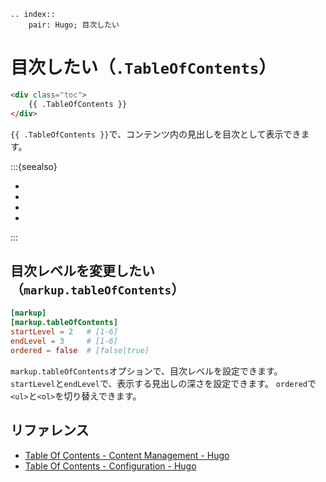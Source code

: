 ```{eval-rst}
.. index::
    pair: Hugo; 目次したい
```

# 目次したい（``.TableOfContents``）

```html
<div class="toc">
    {{ .TableOfContents }}
</div>
```

``{{ .TableOfContents }}``で、コンテンツ内の見出しを目次として表示できます。

:::{seealso}

- [](../latex/latex-tableofcontents.md)
- [](../myst/myst-toc.md)
- [](../sphinx/sphinx-syntax-toctree.md)
- [](../typst/typst-outline.md)

:::


## 目次レベルを変更したい（``markup.tableOfContents``）

```toml
[markup]
[markup.tableOfContents]
startLevel = 2   # [1-6]
endLevel = 3     # [1-6]
ordered = false  # [false|true]
```

``markup.tableOfContents``オプションで、目次レベルを設定できます。
``startLevel``と``endLevel``で、表示する見出しの深さを設定できます。
``ordered``で``<ul>``と``<ol>``を切り替えできます。

## リファレンス

- [Table Of Contents - Content Management - Hugo](https://gohugo.io/content-management/toc/)
- [Table Of Contents - Configuration - Hugo](https://gohugo.io/getting-started/configuration-markup/#table-of-contents)
